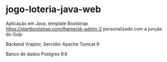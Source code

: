 # jogo-loteria-java-web

Aplicação em Java, 
template Bootstrap https://startbootstrap.com/theme/sb-admin-2
personalizado com a junção do Gulp

Backend Vraptor, 
Servidor Apache Tomcat 9

Banco de dados Postgres 9.6
